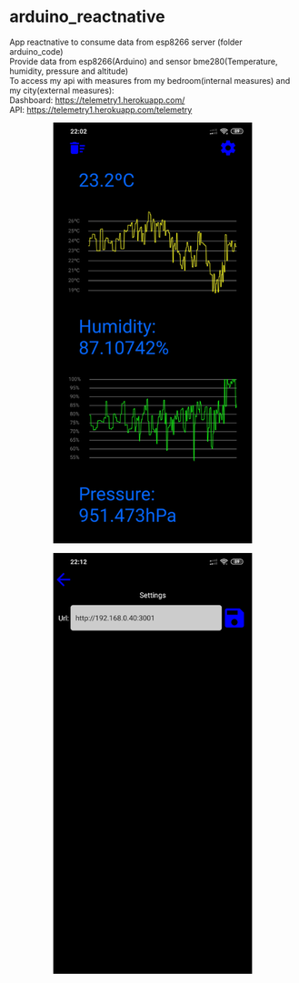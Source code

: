 # arduino_reactnative
App reactnative to consume data from esp8266 server (folder arduino_code) <br>
Provide data from esp8266(Arduino) and sensor bme280(Temperature, humidity, pressure and altitude) <br>
To access my api with measures from my bedroom(internal measures) and my city(external measures): <br>
Dashboard: https://telemetry1.herokuapp.com/ <br>
API: https://telemetry1.herokuapp.com/telemetry <br>

<p align="center">
  <img src="https://github.com/vsmon/arduino_reactnative/blob/master/src/assets/images/screenshot/screenshot_1.JPG" width="350" alt="accessibility text">
</p>
<p align="center">
  <img src="https://github.com/vsmon/arduino_reactnative/blob/master/src/assets/images/screenshot/screenshot_2.JPG" width="350" alt="accessibility text">
</p>

